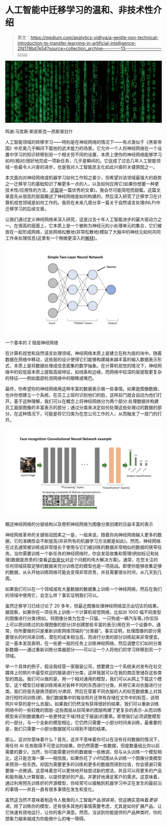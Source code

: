 # 人工智能中迁移学习的温和、非技术性介绍

> 原文：<https://medium.com/analytics-vidhya/a-gentle-non-technical-introduction-to-transfer-learning-in-artificial-intelligence-2fd178bd7e54?source=collection_archive---------13----------------------->

![](img/3326dda0eb9f17281039308da0935a27.png)

鸣谢:马库斯·斯皮斯克—昂斯普拉什

人工智能领域的转移学习——特别是在神经网络的情况下——有点类似于《黑客帝国》中尼奥几乎瞬间下载他的武术能力的场景。它允许一个人将神经网络在一个设置中学习的知识转移到另一个相关但不同的设置，本质上使你的神经网络能够学习如何(相对)很好地完成一项新任务，几乎是瞬间的。它促成了过去几年人工智能领域一些最令人兴奋的进步，也是我对人工智能民主化如此兴奋的关键原因之一。

本文面向对神经网络或机器学习如何工作知之甚少，但希望对该领域最强大的趋势之一迁移学习的基础知识了解更多一点的人，以及如何应用它(如果你想要一种更技术性/应用性的方法，[这篇](https://ruder.io/transfer-learning/)是一篇优秀的文章)。我会尽可能简短而甜蜜。这篇文章首先从很高的层面概述了神经网络是如何构建的，然后深入研究了迁移学习在计算机视觉领域是如何工作的。我将在未来几周分享一篇关于自然语言处理(NLP)中迁移学习的后续文章。

让我们通过定义神经网络来深入研究，这是过去十年人工智能进步的最大驱动力之一。在很高的层面上，它本质上是一个被称为神经元的小处理单元的集合，它们被放在一起形成网络，这些网络松散地(非常松散地)模拟了大脑中的神经元如何共同工作来处理信息(这里有一个稍微更深入的[解释](https://www.forbes.com/sites/bernardmarr/2018/09/24/what-are-artificial-neural-networks-a-simple-explanation-for-absolutely-anyone/#7f276ec51245))。

![](img/d42d3d462307d925d865f44f25283495.png)

一个基本的 2 隐层神经网络

在计算机视觉和自然语言处理领域，神经网络本质上是建立在称为层的块中。随着数据在网络中移动，这些层的设计使得它们能够构建越来越丰富的输入数据表示形式，本质上是将数据处理成信息密集的数学抽象。在计算机视觉的情况下，神经网络中的较低层本质上提取高级特征，如线条和边缘，而网络中较深的层提取更复杂的特征——例如面部检测网络中的眼睛或嘴巴。

最终，你希望你的神经网络用这种丰富的数据表示做一些事情。如果是图像数据，也许你想建立一个系统，在员工上班时识别他们的脸，这样前门就会自动为他们打开。基于这种理解，我们可以在概念上将神经网络分为两个部分:处理数据并构建员工面部图像的丰富表示的部分；通过分类来决定如何处理这些处理过的数据的部分，在这种情况下，可能是将它归类为在您公司工作的人，从而触发了一扇门的打开。

![](img/7a2267cfdda364d652dbb0c1280d87ee.png)

概述神经网络的分层结构以及卷积神经网络为图像分类创建的日益丰富的表示

神经网络革命的关键驱动因素之一是，一般来说，随着你向神经网络输入更多的数据，它的准确性会不断提高(并非所有的机器学习方法都是如此)。然而，神经网络在过去通常被训练成非常擅长于使用与它们被训练的数据非常相似的数据的狭窄任务。当你需要训练一个新任务的神经网络时，你会发现收集和管理(例如标记和处理)数据是昂贵的(查看[这些家伙](https://enlabeler.com/)对这个问题的伟大解决方案)。通常，在您关注的任何领域获取足够的数据来充分训练您的模型也是一项挑战。即使你能够收集足够的数据，从头开始训练网络可能会变得非常昂贵，并且需要很长时间，从几天到几周。

如果我们可以在一个领域或有大量数据的数据集上训练一个神经网络，然后在我们的领域中使用它，会怎么样？事实证明我们可以。

虽然迁移学习已经讨论了 20 多年，但最近图像处理神经网络显示出切实的结果。据观察，如果你在一项任务上训练一个计算机视觉网络，比如对 1000 幅不同类型的图像进行分类(例如，将图像分类为包含一只猫、一只狗或一辆汽车等。)你实际上可以把训练过的处理图像的部分(并创建那些丰富的表示)用在另一个设置中。通常，你所要做的只是重新训练网络顶端的“分类器”。事实证明，处理图像的部分需要很长的时间来训练，潜在的成本相当高，而进行分类的部分训练起来非常便宜。这一基本发现表明，在一些更一般的任务上训练神经网络，然后调整它们如何分类新数据——通过重新训练分类器部分——可以让一个人将他们的学习转移到另一个领域。

举一个具体的例子，假设我经营一家服装公司，想要建立一个系统来对发布在社交媒体上的照片中最受欢迎的服装进行分类，这样我就可以在我的商店里储存这些类型的商品。我们可以做的是，用一个相对通用的模型，我们可以从网上下载这个模型，这个模型已经被训练用来对各种不同的东西进行分类，并用它来对衣服进行分类。我们将首先替换顶部的*分类层*，然后在穿着不同衣服的人的标签数据集上对其进行短时间训练(即，我们数据集中的每张照片还带有存储在文件中的标签，说明照片中穿的是什么衣服)。如果我们仍然没有获得很好的结果，我们可以重新训练网络中的一些较晚的图层-这些图层从较简单的图层构建了更复杂的表示-从而训练模型来识别数据集的一些更特定于域(特定于服装)的要素。即使我们必须调整模型的一部分，与一个全新的模型相比，它仍然只需要一小部分时间来训练，最重要的是，我们只需要一小部分数据就可以得到不错的结果。

那么，这对你意味着什么？首先，这并不意味着你可以在没有任何数据的情况下，用任何 AI 任务取得不可思议的结果。你仍然需要一些数据，但是数量级比你以前需要的要少。当然，你可能需要对你的数据做一些微调，但与从头训练一个模型相比，这只是沧海一粟——相信我，如果你花了*小时*试图从头训练一个图像分类模型来预测一些东西，却因为需要更多的训练和更多的数据而得到垃圾，你会感谢只需要做一点微调。这意味着您可以更快地开始尝试新的想法，并且可以将更多的产品和服务融入计算智能，以提供更好的产品，并更好地满足客户的需求。这意味着，通过利用预先训练好的开源模型，你经常可以接触到机器学习中正在发生的最前沿的事情——并且一直有很多事情在发生和变化。

虽然这当然不意味着制造令人敬畏的人工智能产品*很容易*，但这确实意味着*更容易*。除了训练你的模型，还有很多其他的事情需要考虑，尤其是如何扩展产品，让它快速有效地运行，让你的客户满意。然而，当谈到你能提供的产品种类时，你的想象力越来越成为你能做什么的唯一障碍。